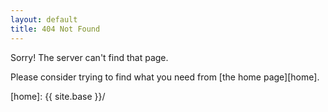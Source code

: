 ```yaml
---
layout: default
title: 404 Not Found
---
```

Sorry! The server can't find that page.

Please consider trying to find what you need from [the home page][home].

[home]: {{ site.base }}/
